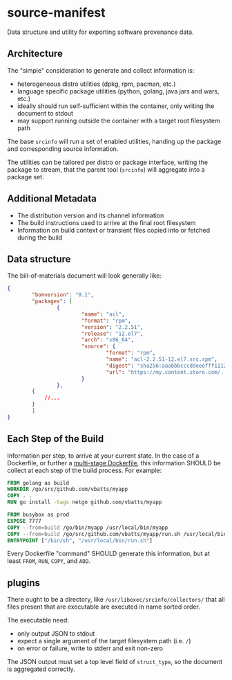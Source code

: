 # source-manifest

Data structure and utility for exporting software provenance data.

## Architecture

The "simple" consideration to generate and collect information is:
- heterogeneous distro utilities (dpkg, rpm, pacman, etc.)
- language specific package utilities (python, golang, java jars and wars, etc.)
- ideally should run self-sufficient within the container, only writing the document to stdout
- may support running outside the container with a target root filesystem path

The base `srcinfo` will run a set of enabled utilities, handing up the package and corresponding source information.

The utilities can be tailored per distro or package interface, writing the package to stream, that the parent tool (`srcinfo`) will aggregate into a package set.

## Additional Metadata

- The distribution version and its channel information
- The build instructions used to arrive at the final root filesystem
- Information on build context or transient files copied into or fetched during the build

## Data structure

The bill-of-materials document will look generally like:

```json
{
        "bomversion": "0.1",
        "packages": [
                {
                        "name": "acl",
                        "format": "rpm",
                        "version": "2.2.51",
                        "release": "12.el7",
                        "arch": "x86_64",
                        "source": {
                                "format": "rpm",
                                "name": "acl-2.2.51-12.el7.src.rpm",
                                "digest": "sha256:aaabbbcccddeeefff111222333...",
                                "url": "https://my.content.store.com/..."
                        }
                },
		{
			//...
		}
        ]
}
```

## Each Step of the Build

Information per step, to arrive at your current state.
In the case of a Dockerfile, or further a [multi-stage Dockerfile](https://blog.alexellis.io/mutli-stage-docker-builds/), this information SHOULD be collect at each step of the build process.
For example:

```Dockerfile
FROM golang as build
WORKDIR /go/src/github.com/vbatts/myapp
COPY . .
RUN go install -tags netgo github.com/vbatts/myapp

FROM busybox as prod
EXPOSE 7777
COPY --from=build /go/bin/myapp /usr/local/bin/myapp
COPY --from=build /go/src/github.com/vbatts/myapp/run.sh /usr/local/bin/run.sh
ENTRYPOINT ["/bin/sh", "/usr/local/bin/run.sh"]
```

Every Dockerfile "command" SHOULD generate this information, but at least
`FROM`, `RUN`, `COPY`, and `ADD`.

## plugins

There ought to be a directory, like `/usr/libexec/srcinfo/collectors/` that all files present that are executable are executed in name sorted order.

The executable need:
- only output JSON to stdout
- expect a single argument of the target filesystem path (i.e. `/`)
- on error or failure, write to stderr and exit non-zero

The JSON output must set a top level field of `struct_type`, so the document is aggregated correctly.

